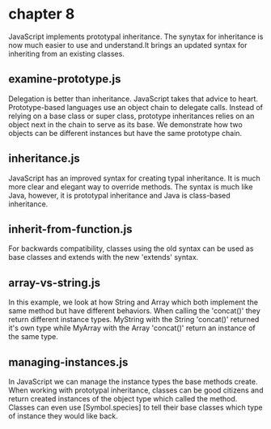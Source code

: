 # chapter 8
JavaScript implements prototypal inheritance. The synytax for inheritance is now much easier to use and understand.It brings an updated syntax for inheriting from an existing classes.

## examine-prototype.js
Delegation is better than inheritance. JavaScript takes that advice to heart. Prototype-based languages use an object chain to delegate calls. Instead of relying on a base class or super class, prototype inheritances relies on an object next in the chain to serve as its base. We demonstrate how two objects can be different instances but have the same prototype chain.

## inheritance.js
JavaScript has an improved syntax for creating typal inheritance. It is much more clear and elegant way to override methods. The syntax is much like Java, however, it is prototypal inheritance and Java is class-based inheritance.

## inherit-from-function.js
For backwards compatibility, classes using the old syntax can be used as base classes and extends with the new 'extends' syntax.

## array-vs-string.js
In this example, we look at how String and Array which both implement the same method but have different behaviors. When calling the 'concat()' they return different instance types. MyString with the String 'concat()' returned it's own type while MyArray with the Array 'concat()' return an instance of the same type.

## managing-instances.js
In JavaScript we can manage the instance types the base methods create. When working with prototypal inheritance, classes can be good citizens and return created instances of the object type which called the method. Classes can even use [Symbol.species] to tell their base classes which type of instance they would like back.